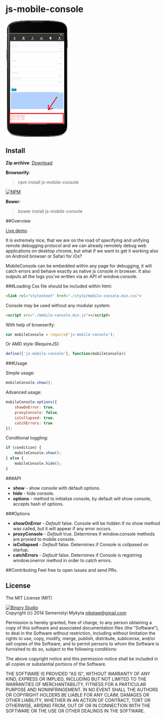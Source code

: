 js-mobile-console
=====

![js-mobile-console](mobile_screen.png)

## Install
**Zip archive**:
[Download](https://github.com/msemenistyi/js-mobile-console/archive/master.zip)

**Browserify**:
> npm install js-mobile-console

[![NPM](https://nodei.co/npm/js-mobile-console.png)](https://nodei.co/npm/js-mobile-console/)

**Bower**:
> bower install js-mobile-console

##Overview

[Live demo](http://b1narystudio.github.io/js-mobile-console/).

It is extremely nice, that we are on the road of specifying and unifying remote
debugging protocol and we can already remotely debug web applications on desktop 
chrome, but what if we want to get it working also on Android browser or 
Safari for iOs?

MobileConsole can be embedded within any page for debugging, it will catch errors
and behave exactly as native js console in browser. It also outputs all the logs
you've written via an API of window.console. 

###Loading
Css file should be included within html:
```html
<link rel="stylesheet" href="./style/mobile-console.min.css">
```
Console may be used without any modular system:
```html
<script src="./mobile-console.min.js"></script>
```

With help of browserify:
```js
var mobileConsole = require('js-mobile-console');
```

Or AMD style (RequireJS): 
```js
define(['js-mobile-console'], function(mobileConsole))
```

###Usage

Simple usage:
```js
mobileConsole.show();
```

Advanced usage: 
```js
mobileConsole.options({
	showOnError: true,
	proxyConsole: false,
	isCollapsed: true,
	catchErrors: true
});
```

Conditional toggling:
```js
if (condition) {
	mobileConsole.show();
} else {
	mobileConsole.hide();
}
```

###API

- **show** - show console with default options.
- **hide** - hide console.
- **options** - method to initialize console, by default will show console, 
accepts hash of options.

###Options

- **showOnError** - *Default* false. Console will be hidden if no show method 
was called, but it will appear if any error occurs.
- **proxyConsole** - *Default* true. Determines if window.console methods are 
proxied to mobile console.
- **isCollapsed** - *Default* false. Determines if Console is collpased on startup.
- **catchErrors** - *Default* false. Determines if Console is registring 
window.onerror method in order to catch errors.


##Contributing
Feel free to open issues and send PRs. 

## License

The MIT License (MIT)

[![Binary Studio](http://www.binary-studio.com/images/logo.gif)](http://binary-studio.com)  
Copyright (c) 2014 Semenistyi Mykyta nikeiwe@gmail.com

Permission is hereby granted, free of charge, to any person obtaining a copy
of this software and associated documentation files (the "Software"), to deal
in the Software without restriction, including without limitation the rights
to use, copy, modify, merge, publish, distribute, sublicense, and/or sell
copies of the Software, and to permit persons to whom the Software is
furnished to do so, subject to the following conditions:

The above copyright notice and this permission notice shall be included in
all copies or substantial portions of the Software.

THE SOFTWARE IS PROVIDED "AS IS", WITHOUT WARRANTY OF ANY KIND, EXPRESS OR
IMPLIED, INCLUDING BUT NOT LIMITED TO THE WARRANTIES OF MERCHANTABILITY,
FITNESS FOR A PARTICULAR PURPOSE AND NONINFRINGEMENT. IN NO EVENT SHALL THE
AUTHORS OR COPYRIGHT HOLDERS BE LIABLE FOR ANY CLAIM, DAMAGES OR OTHER
LIABILITY, WHETHER IN AN ACTION OF CONTRACT, TORT OR OTHERWISE, ARISING FROM,
OUT OF OR IN CONNECTION WITH THE SOFTWARE OR THE USE OR OTHER DEALINGS IN
THE SOFTWARE.
